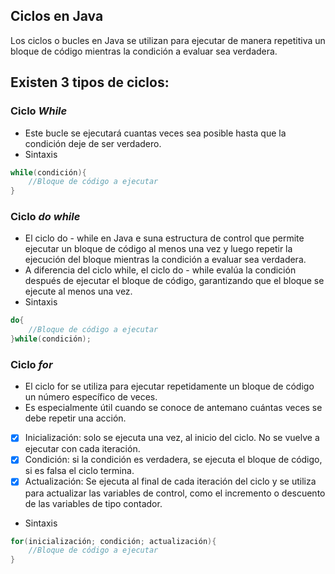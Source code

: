 ## Ciclos en Java

Los ciclos o bucles en Java se utilizan para ejecutar de manera
repetitiva un bloque de código mientras la condición a evaluar sea 
verdadera.

## Existen 3 tipos de ciclos:

### Ciclo ***While***
- Este bucle se ejecutará cuantas veces sea posible hasta que la 
condición deje de ser verdadero.
- Sintaxis
```java
while(condición){
    //Bloque de código a ejecutar
}
```

### Ciclo ***do while***
- El ciclo do - while en Java e suna estructura de control que permite 
ejecutar un bloque de código al menos una vez y luego repetir la ejecución
del bloque mientras la condición a evaluar sea verdadera.
- A diferencia del ciclo while, el ciclo do - while evalúa la condición
después de ejecutar el bloque de código, garantizando que el bloque se ejecute
al menos una vez.
- Sintaxis
```java
do{
    //Bloque de código a ejecutar
}while(condición);
```

### Ciclo ***for***
- El ciclo for se utiliza para ejecutar repetidamente un bloque de código un 
número específico de veces.
- Es especialmente útil cuando se conoce de antemano cuántas veces se debe repetir
una acción.
- [x] Inicialización: solo se ejecuta una vez, al inicio del ciclo. No se vuelve
a ejecutar con cada iteración.
- [x] Condición: si la condición es verdadera, se ejecuta el bloque de código, si
es falsa el ciclo termina.
- [x] Actualización: Se ejecuta al final de cada iteración del ciclo y se utiliza 
para actualizar las variables de control, como el incremento o descuento de las 
variables de tipo contador.
- Sintaxis
```java
for(inicialización; condición; actualización){
    //Bloque de código a ejecutar
}
```